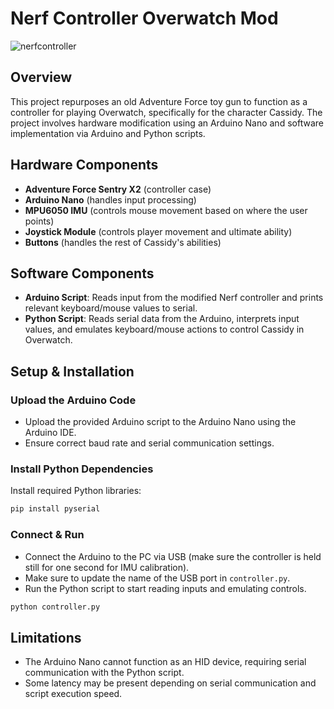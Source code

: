 # Nerf Controller Overwatch Mod
![nerfcontroller](https://github.com/user-attachments/assets/11d01093-5cc5-4ff6-840c-1b9a19ac65a0)

## Overview

This project repurposes an old Adventure Force toy gun to function as a controller for playing Overwatch, specifically for the character Cassidy. The project involves hardware modification using an Arduino Nano and software implementation via Arduino and Python scripts.

## Hardware Components

- **Adventure Force Sentry X2** (controller case)
- **Arduino Nano** (handles input processing)
- **MPU6050 IMU** (controls mouse movement based on where the user points)
- **Joystick Module** (controls player movement and ultimate ability)
- **Buttons** (handles the rest of Cassidy's abilities)

## Software Components

- **Arduino Script**: Reads input from the modified Nerf controller and prints relevant keyboard/mouse values to serial.
- **Python Script**: Reads serial data from the Arduino, interprets input values, and emulates keyboard/mouse actions to control Cassidy in Overwatch.

## Setup & Installation

### Upload the Arduino Code

- Upload the provided Arduino script to the Arduino Nano using the Arduino IDE.
- Ensure correct baud rate and serial communication settings.

### Install Python Dependencies

Install required Python libraries:

```sh
pip install pyserial
```

### Connect & Run

- Connect the Arduino to the PC via USB (make sure the controller is held still for one second for IMU calibration).
- Make sure to update the name of the USB port in `controller.py`.
- Run the Python script to start reading inputs and emulating controls.

```sh
python controller.py
```

## Limitations

- The Arduino Nano cannot function as an HID device, requiring serial communication with the Python script.
- Some latency may be present depending on serial communication and script execution speed.

